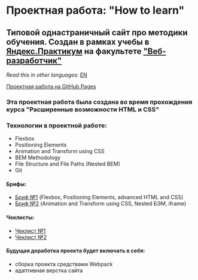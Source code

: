# Проектная работа: "How to learn"

## Типовой однастраничный сайт про методики обучения. Создан в рамках учебы в [Яндекс.Практикум](https://praktikum.yandex.ru/) на факультете ["Веб-разработчик"](https://praktikum.yandex.ru/web/)

*Read this in other languages:* [EN](https://github.com/MelnikovAleksei/how-to-learn/blob/master/README.EN.md) 

[Проектная работа на GitHub Pages](https://melnikovaleksei.github.io/how-to-learn/index) 

### Эта проектная работа была создана во время прохождения курса "Расширенные возможности HTML и CSS"  

### Технологии в проектной работе: 
* Flexbox 
* Positioning Elements 
* Animation and Transform using CSS 
* BEM Methodology 
* File Structure and File Paths (Nested BEM) 
* Git 

#### Брифы: 
* [Бриф №1](https://drive.google.com/file/d/1MVQEdu_WO0-7kq4744u1FAOQgbXyNDcG/view?usp=sharing) (Flexbox, Positioning Elements, advanced HTML and CSS) 
* [Бриф №2](https://drive.google.com/file/d/1L2bPH90ytovXdCCHCjMDXTp6iuPrTq3X/view?usp=sharing) (Animation and Transform using CSS, Nested БЭМ, iframe) 

#### Чеклисты: 
* [Чеклист №1](https://code.s3.yandex.net/web-developer/checklists/new-program/checklist-1/index.html) 
* [Чеклист №2](https://code.s3.yandex.net/web-developer/checklists/new-program/checklist-2/index.html) 

#### Будущая доработка проекта будет включать в себя:
* сборка проекта средствами Webpack
* адаптивная верстка сайта
